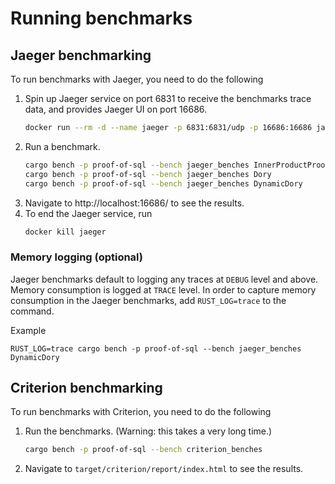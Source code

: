 # Running benchmarks

## Jaeger benchmarking

To run benchmarks with Jaeger, you need to do the following

1. Spin up Jaeger service on port 6831 to receive the benchmarks trace data, and provides Jaeger UI on port 16686.
    ```bash
    docker run --rm -d --name jaeger -p 6831:6831/udp -p 16686:16686 jaegertracing/all-in-one:1.62.0
    ```
2. Run a benchmark.
    ```bash
    cargo bench -p proof-of-sql --bench jaeger_benches InnerProductProof
    cargo bench -p proof-of-sql --bench jaeger_benches Dory
    cargo bench -p proof-of-sql --bench jaeger_benches DynamicDory
    ```
3. Navigate to http://localhost:16686/ to see the results.
4. To end the Jaeger service, run
    ```bash
    docker kill jaeger
    ```

### Memory logging (optional)

Jaeger benchmarks default to logging any traces at `DEBUG` level and above. Memory consumption is logged at `TRACE` level. In order to capture memory consumption in the Jaeger benchmarks, add `RUST_LOG=trace` to the command.

Example
```
RUST_LOG=trace cargo bench -p proof-of-sql --bench jaeger_benches DynamicDory
```

## Criterion benchmarking

To run benchmarks with Criterion, you need to do the following

1. Run the benchmarks. (Warning: this takes a very long time.)
    ```bash
    cargo bench -p proof-of-sql --bench criterion_benches
    ```
2. Navigate to `target/criterion/report/index.html` to see the results.